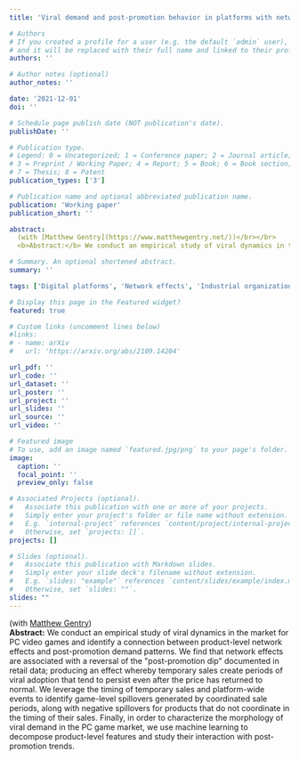 ```yaml
---
title: 'Viral demand and post-promotion behavior in platforms with network effects'

# Authors
# If you created a profile for a user (e.g. the default `admin` user), write the username (folder name) here
# and it will be replaced with their full name and linked to their profile.
authors: ''

# Author notes (optional)
author_notes: ''

date: '2021-12-01'
doi: ''

# Schedule page publish date (NOT publication's date).
publishDate: ''

# Publication type.
# Legend: 0 = Uncategorized; 1 = Conference paper; 2 = Journal article;
# 3 = Preprint / Working Paper; 4 = Report; 5 = Book; 6 = Book section;
# 7 = Thesis; 8 = Patent
publication_types: ['3']

# Publication name and optional abbreviated publication name.
publication: 'Working paper'
publication_short: ''

abstract:
  (with [Matthew Gentry](https://www.matthewgentry.net/))</br></br>
  <b>Abstract:</b> We conduct an empirical study of viral dynamics in the market for PC video games and identify a connection between product-level network effects and post-promotion demand patterns. We find that network effects are associated with a reversal of the "post-promotion dip" documented in retail data; producing an effect whereby temporary sales create periods of viral adoption that tend to persist even after the price has returned to normal. We leverage the timing of temporary sales and platform-wide events to identify game-level spillovers generated by coordinated sale periods, along with negative spillovers for products that do not coordinate in the timing of their sales. Finally, in order to characterize the morphology of viral demand in the PC game market, we use machine learning to decompose product-level features and study their interaction with post-promotion trends.

# Summary. An optional shortened abstract.
summary: ''

tags: ['Digital platforms', 'Network effects', 'Industrial organization', 'Applied machine learning']

# Display this page in the Featured widget?
featured: true

# Custom links (uncomment lines below)
#links:
# - name: arXiv
#   url: 'https://arxiv.org/abs/2109.14204'

url_pdf: ''
url_code: ''
url_dataset: ''
url_poster: ''
url_project: ''
url_slides: ''
url_source: ''
url_video: ''

# Featured image
# To use, add an image named `featured.jpg/png` to your page's folder.
image:
  caption: ''
  focal_point: ''
  preview_only: false

# Associated Projects (optional).
#   Associate this publication with one or more of your projects.
#   Simply enter your project's folder or file name without extension.
#   E.g. `internal-project` references `content/project/internal-project/index.md`.
#   Otherwise, set `projects: []`.
projects: []

# Slides (optional).
#   Associate this publication with Markdown slides.
#   Simply enter your slide deck's filename without extension.
#   E.g. `slides: "example"` references `content/slides/example/index.md`.
#   Otherwise, set `slides: ""`.
slides: ""
---
```

(with [Matthew Gentry](https://www.matthewgentry.net/))</br>
**Abstract:** We conduct an empirical study of viral dynamics in the market for PC video games and identify a connection between product-level network effects and post-promotion demand patterns. We find that network effects are associated with a reversal of the "post-promotion dip" documented in retail data; producing an effect whereby temporary sales create periods of viral adoption that tend to persist even after the price has returned to normal. We leverage the timing of temporary sales and platform-wide events to identify game-level spillovers generated by coordinated sale periods, along with negative spillovers for products that do not coordinate in the timing of their sales. Finally, in order to characterize the morphology of viral demand in the PC game market, we use machine learning to decompose product-level features and study their interaction with post-promotion trends.